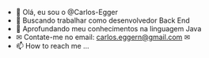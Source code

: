 - 👋 Olá, eu sou o @Carlos-Egger
- 👀 Buscando trabalhar como desenvolvedor Back End
- 🌱 Aprofundando meu conhecimentos na linguagem Java
- ✉ Contate-me no email: carlos.eggern@gmail.com  ✉
- 📫 How to reach me ...

<!---
Carlos-Egger/Carlos-Egger is a ✨ special ✨ repository because its `README.md` (this file) appears on your GitHub profile.
You can click the Preview link to take a look at your changes.
--->
